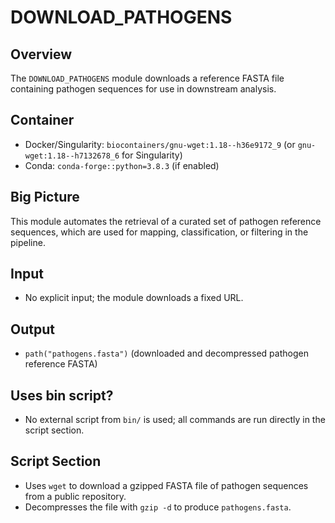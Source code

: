 # DOWNLOAD_PATHOGENS

## Overview
The `DOWNLOAD_PATHOGENS` module downloads a reference FASTA file containing pathogen sequences for use in downstream analysis.

## Container
- Docker/Singularity: `biocontainers/gnu-wget:1.18--h36e9172_9` (or `gnu-wget:1.18--h7132678_6` for Singularity)
- Conda: `conda-forge::python=3.8.3` (if enabled)

## Big Picture
This module automates the retrieval of a curated set of pathogen reference sequences, which are used for mapping, classification, or filtering in the pipeline.

## Input
- No explicit input; the module downloads a fixed URL.

## Output
- `path("pathogens.fasta")` (downloaded and decompressed pathogen reference FASTA)

## Uses bin script?
- No external script from `bin/` is used; all commands are run directly in the script section.

## Script Section
- Uses `wget` to download a gzipped FASTA file of pathogen sequences from a public repository.
- Decompresses the file with `gzip -d` to produce `pathogens.fasta`.
